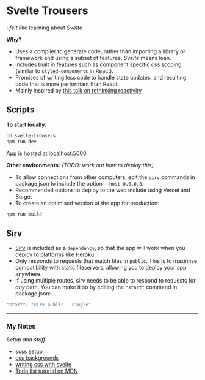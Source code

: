# Svelte Trousers
I _felt_ like learning about _Svelte_

**Why?**
- Uses a compiler to generate code, rather than importing a library or framework and using a subset of features. _Svelte_ means lean.
- Includes built in features such as component specific css scoping (similar to `styled-components` in React).
- Promises of writing less code to handle state updates, and resulting code that is more performant than React.
- Mainly inspired by [this talk on rethinking reactivity](https://svelte.dev/blog/svelte-3-rethinking-reactivity)

## Scripts

**To start locally:**

```bash
cd svelte-trousers
npm run dev
```

App is hosted at [localhost:5000](http://localhost:5000)

**Other environments:** _(TODO: work out how to deploy this)_
- To allow connections from other computers, edit the `sirv` commands in package.json to include the option `--host 0.0.0.0`.
- Recommended options to deploy to the web include using Vercel and Surge.
- To create an optimised version of the app for production:

```bash
npm run build
```

## Sirv
- [Sirv](https://github.com/lukeed/sirv) is included as a `dependency`, so that the app will work when you deploy to platforms like [Heroku](https://heroku.com).
- Only responds to requests that match files in `public`. This is to maximise compatibility with static fileservers, allowing you to deploy your app anywhere.
- If using multiple routes, sirv needs to be able to respond to requests for *any* path. You can make it so by editing the `"start"` command in package.json:

```js
"start": "sirv public --single"
```

- - -

### My Notes
_Setup and stuff_

- [scss setup](https://daveceddia.com/svelte-with-sass-in-vscode/)
- [css backgrounds](https://freefrontend.com/css-background-patterns/)
- [writing css with svelte](https://css-tricks.com/what-i-like-about-writing-styles-with-svelte/)
- [Todo list tutorial on MDN](https://developer.mozilla.org/en-US/docs/Learn/Tools_and_testing/Client-side_JavaScript_frameworks/Svelte_Todo_list_beginning)